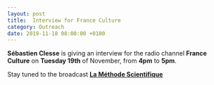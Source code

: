 ```yaml
---
layout: post
title:  Interview for France Culture
category: Outreach
date: 2019-11-18 08:00:00 +0100
---
```


**Sébastien Clesse** is giving an interview for the radio
channel **France Culture** on **Tuesday 19th** of November, from **4pm** to **5pm**.

Stay tuned to the broadcast [**La Méthode Scientifique**](https://www.franceculture.fr/emissions/la-methode-scientifique/la-methode-scientifique-emission-du-mardi-19-novembre-2019)


